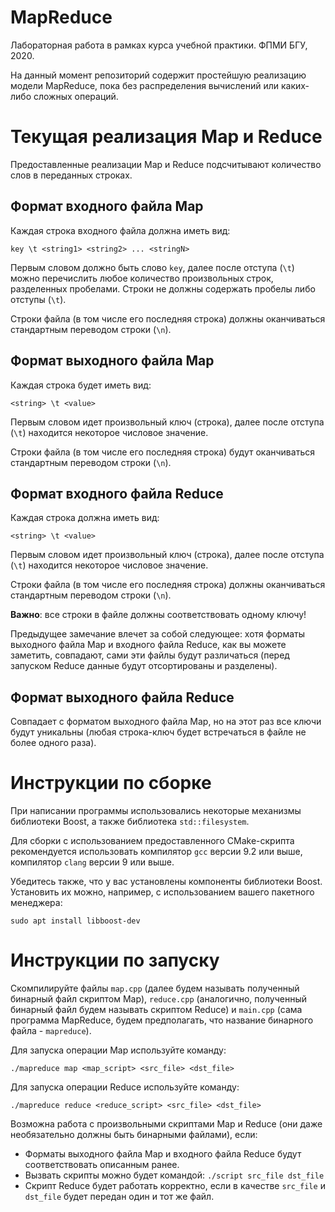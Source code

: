 # MapReduce

Лабораторная работа в рамках курса учебной практики. ФПМИ БГУ, 2020.

На данный момент репозиторий содержит простейшую реализацию модели MapReduce,
пока без распределения вычислений или каких-либо сложных операций.

# Текущая реализация Map и Reduce

Предоставленные реализации Map и Reduce подсчитывают количество слов в
переданных строках.

## Формат входного файла Map

Каждая строка входного файла должна иметь вид:

`key \t <string1> <string2> ... <stringN>`

Первым словом должно быть слово `key`, далее после отступа (`\t`) можно
перечислить любое количество произвольных строк, разделенных пробелами. Строки
не должны содержать пробелы либо отступы (`\t`).

Строки файла (в том числе его последняя строка) должны оканчиваться стандартным
переводом строки (`\n`).

## Формат выходного файла Map

Каждая строка будет иметь вид:

`<string> \t <value>`

Первым словом идет произвольный ключ (строка), далее после отступа (`\t`) 
находится некоторое числовое значение.

Строки файла (в том числе его последняя строка) будут оканчиваться стандартным
переводом строки (`\n`).

## Формат входного файла Reduce

Каждая строка должна иметь вид:

`<string> \t <value>`

Первым словом идет произвольный ключ (строка), далее после отступа (`\t`) 
находится некоторое числовое значение.

Строки файла (в том числе его последняя строка) должны оканчиваться стандартным
переводом строки (`\n`).

**Важно**: все строки в файле должны соответствовать одному ключу!

Предыдущее замечание влечет за собой следующее: хотя форматы выходного файла
Map и входного файла Reduce, как вы можете заметить, совпадают, сами эти файлы
будут различаться (перед запуском Reduce данные будут отсортированы и 
разделены).

## Формат выходного файла Reduce

Совпадает с форматом выходного файла Map, но на этот раз все ключи будут
уникальны (любая строка-ключ будет встречаться в файле не более одного раза).

# Инструкции по сборке

При написании программы использовались некоторые механизмы библиотеки Boost,
а также библиотека `std::filesystem`.

Для сборки с использованием предоставленного CMake-скрипта рекомендуется 
использовать компилятор `gcc` версии 9.2 или выше, компилятор `clang` версии
9 или выше.

Убедитесь также, что у вас установлены компоненты библиотеки Boost. Установить
их можно, например, с использованием вашего пакетного менеджера:

`sudo apt install libboost-dev`

# Инструкции по запуску

Скомпилируйте файлы `map.cpp` (далее будем называть полученный бинарный файл
скриптом Map), `reduce.cpp` (аналогично, полученный бинарный файл будем
называть скриптом Reduce) и `main.cpp` (сама программа MapReduce, будем
предполагать, что название бинарного файла - `mapreduce`).

Для запуска операции Map используйте команду:

`./mapreduce map <map_script> <src_file> <dst_file>`

Для запуска операции Reduce используйте команду:

`./mapreduce reduce <reduce_script> <src_file> <dst_file>`

Возможна работа с произвольными скриптами Map и Reduce (они даже необязательно
должны быть бинарными файлами), если:
* Форматы выходного файла Map и входного файла Reduce будут соответствовать 
описанным ранее.
* Вызвать скрипты можно будет командой: `./script src_file dst_file`
* Скрипт Reduce будет работать корректно, если в качестве `src_file` и 
`dst_file` будет передан один и тот же файл.

